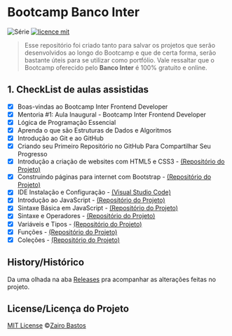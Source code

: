 # Bootcamp Banco Inter

![Série](https://img.shields.io/badge/ZairoBastos-BootcampInter-blue)
[![licence mit](https://img.shields.io/badge/licence-MIT-orange.svg)](https://github.com/zairobastos/BancoInter/blob/main/LICENSE)

> Esse repositório foi criado tanto para salvar os projetos que serão desenvolvidos ao longo do Bootcamp e que de certa forma, serão bastante úteis para se utilizar como portfólio. Vale ressaltar que o Bootcamp oferecido pelo **Banco Inter** é 100% gratuito e online.

## 1. CheckList de aulas assistidas

- [x] Boas-vindas ao Bootcamp Inter Frontend Developer
- [x] Mentoria #1: Aula Inaugural - Bootcamp Inter Frontend Developer 
- [x] Lógica de Programação Essencial
- [x] Aprenda o que são Estruturas de Dados e Algoritmos 
- [x] Introdução ao Git e ao GitHub
- [x] Criando seu Primeiro Repositório no GitHub Para Compartilhar Seu Progresso
- [x] Introdução a criação de websites com HTML5 e CSS3 - [(Repositório do Projeto)](https://github.com/zairobastos/html_bootcampInter)
- [x] Construindo páginas para internet com Bootstrap - [(Repositório do Projeto)](https://github.com/zairobastos/bootstrapInter) 
- [x] IDE Instalação e Configuração - [(Visual Studio Code)](https://code.visualstudio.com/)
- [x] Introdução ao JavaScript - [(Repositório do Projeto)](https://github.com/zairobastos/Curso-JS-Bootcamp-INTER/tree/master/Introdu%C3%A7%C3%A3o%20ao%20Javascript)
- [x] Sintaxe Básica em JavaScript  - [(Repositório do Projeto)](https://github.com/zairobastos/Curso-JS-Bootcamp-INTER/tree/master/Sintaxe%20B%C3%A1sica%20JS) 
- [x] Sintaxe e Operadores - [(Repositório do Projeto)](https://github.com/zairobastos/Curso-JS-Bootcamp-INTER/tree/master/Sintaxe%20e%20Operadores)
- [x] Variáveis e Tipos - [(Repositório do Projeto)](https://github.com/zairobastos/Curso-JS-Bootcamp-INTER/tree/master/Vari%C3%A1veis-e-Tipos)
- [x] Funções - [(Repositório do Projeto)](https://github.com/zairobastos/Curso-JS-Bootcamp-INTER/tree/master/Funcoes) 
- [x] Coleções - [(Repositório do Projeto)](https://github.com/zairobastos/Curso-JS-Bootcamp-INTER/tree/master/Colecoes)

## History/Histórico
Da uma olhada na aba [Releases](https://github.com/zairobastos/BancoInter/commits/main) pra acompanhar as alterações feitas no projeto.

## License/Licença do Projeto
[MIT License](./LICENSE) ©[Zairo Bastos](https://github.com/zairobastos)
